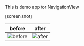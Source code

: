 This is demo app for NavigationView

[screen shot]

before | after
--- | ---
![before](https://user-images.githubusercontent.com/44116633/54879850-5f696080-4e81-11e9-8914-2fb5bf0c17fa.png) | ![after](https://user-images.githubusercontent.com/44116633/54879851-63957e00-4e81-11e9-8b58-40070bc74811.png)
